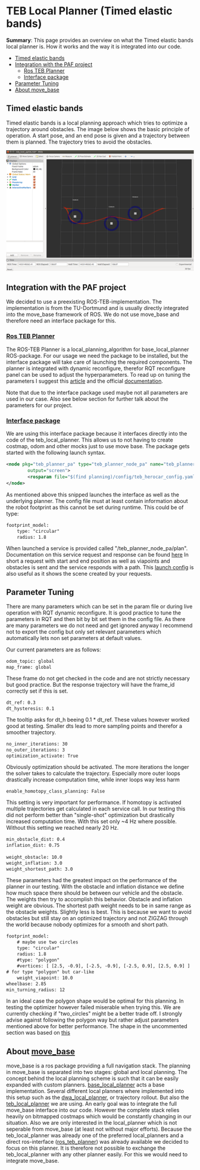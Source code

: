 
# TEB Local Planner (Timed elastic bands)

**Summary**: This page provides an overview on what the Timed elastic bands local planner is.
How it works and the way it is integrated into our code.

- [Timed elastic bands](#timed-elastic-bands)
- [Integration with the PAF project](#integration-with-the-paf-project)
  - [Ros TEB Planner](#ros-teb-planner)
  - [Interface package](#interface-package)
- [Parameter Tuning](#parameter-tuning)
- [About move\_base](#about-move_base)

## Timed elastic bands

Timed elastic bands is a local planning approach which tries to optimize a trajectory around obstacles.
The image below shows the basic principle of operation.
A start pose, and an end pose is given and a trajectory between them is planned.
The trajectory tries to avoid the obstacles.

![MISSING: TEB-Example](./../assets/acting/single_teb.png)

## Integration with the PAF project

We decided to use a preexisting ROS-TEB-implementation.
The implementation is from the TU-Dortmund and is usually directly integrated into the move_base framework of ROS.
We do not use move_base and therefore need an interface package for this.

### [Ros TEB Planner](http://wiki.ros.org/teb_local_planner)

The ROS-TEB Planner is a local_planning_algorithm for base_local_planner ROS-package.
For our usage we need the package to be installed, but the interface package will take care of launching the required components.
The planner is integrated with dynamic reconfigure, therefor RQT reconfigure panel can be used to adjust the hyperparameters.
To read up on tuning the parameters I suggest this [article](https://mowito-navstack.readthedocs.io/en/latest/step_5c.html) and the official [documentation](http://wiki.ros.org/teb_local_planner).

Note that due to the interface package used maybe not all parameters are used in our case.
Also see below section for further talk about the parameters for our project.

### [Interface package](https://github.com/TUC-ProAut/ros_teb_planner)

We are using this interface package because it interfaces directly into the code of the teb_local_planner.
This allows us to not having to create costmap, odom and other mocks just to use move base.
The package gets started with the following launch syntax.

```xml
<node pkg="teb_planner_pa" type="teb_planner_node_pa" name="teb_planner_node_pa"
        output="screen">
        <rosparam file="$(find planning)/config/teb_herocar_config.yaml" command="load" />
</node>
```

As mentioned above this snipped launches the interface as well as the underlying planner.
The config file must at least contain information about the robot footprint as this cannot be set during runtime.
This could be of type:

```param
footprint_model:
    type: "circular"
    radius: 1.8
```

When launched a service is provided called "/teb_planner_node_pa/plan".
Documentation on this service request and response can be found [here](https://github.com/TUC-ProAut/ros_teb_planner/tree/main/teb_planner_pa_msgs)
In short a request with start and end position as well as viapoints and obstacles is sent and the service responds with a path.
This [launch config](https://github.com/TUC-ProAut/ros_teb_planner/blob/main/teb_planner_pa/launch/rviz.launch) is also useful as it shows the scene created by your requests.

## Parameter Tuning

There are many parameters which can be set in the param file or during live operation with RQT dynamic reconfigure.
It is good practice to tune the parameters in RQT and then bit by bit set them in the config file.
As there are many parameters we do not need and get ignored anyway I recommend not to export the config but only set relevant parameters which automatically lets non set parameters at default values.

Our current parameters are as follows:

```param
odom_topic: global
map_frame: global
```

These frame do not get checked in the code and are not strictly necessary but good practice.
But the response trajectory will have the frame_id correctly set if this is set.

```param
dt_ref: 0.3
dt_hysteresis: 0.1
```

The tooltip asks for dt_h beeing 0.1 * dt_ref.
These values however worked good at testing.
Smaller dts lead to more sampling points and therefor a smoother trajectory.

```param
no_inner_iterations: 30
no_outer_iterations: 3
optimization_activate: True
```

Obviously optimization should be activated.
The more iterations the longer the solver takes to calculate the trajectory.
Especially more outer loops drastically increase computation time, while inner loops way less harm

```param
enable_homotopy_class_planning: False
```

This setting is very important for performance.
If homotopy is activated multiple trajectories get calculated in each service call.
In our testing this did not perform better than "single-shot" optimization but drastically increased computation time.
With this set only ~4 Hz where possible.
Without this setting we reached nearly 20 Hz.

```param
min_obstacle_dist: 0.4
inflation_dist: 0.75

weight_obstacle: 10.0 
weight_inflation: 3.0
weight_shortest_path: 3.0
```

These parameters had the greatest impact on the performance of the planner in our testing.
With the obstacle and inflation distance we define how much space there should be between our vehicle and the obstacle.
The weights then try to accomplish this behavior.
Obstacle and inflation weight are obvious.
The shortest path weight needs to be in same range as the obstacle weights.
Slightly less is best.
This is because we want to avoid obstacles but still stay on an optimized trajectory and not ZIGZAG through the world because nobody optimizes for a smooth and short path.

```param
footprint_model:
    # maybe use two circles
    type: "circular"
    radius: 1.8
    #type: "polygon"
    #vertices: [ [2.5, -0.9], [-2.5, -0.9], [-2.5, 0.9], [2.5, 0.9] ] # for type "polygon" but car-like
    weight_viapoint: 10.0
wheelbase: 2.85               
min_turning_radius: 12        
```

In an ideal case the polygon shape would be optimal for this planning.
In testing the optimizer however failed miserable when trying this.
We are currently checking if "two_circles" might be a better trade off.
I strongly advise against following the polygon way but rather adjust parameters mentioned above for better performance.
The shape in the uncommented section was based on [this](https://www.motortrend.com/cars/lincoln/mkz/2020/specs/?trim=Base+Sedan)

## About [move_base](http://wiki.ros.org/move_base)

move_base is a ros package providing a full navigation stack.
The planning in move_base is separated into two stages: global and local planning.
The concept behind the local planning scheme is such that it can be easily expanded with custom planners.
[base_local_planner](http://wiki.ros.org/base_local_planner) acts a base implementation.
Several different local planners where implemented into this setup such as the [dwa_local_planner](http://wiki.ros.org/dwa_local_planner), or trajectory rollout.
But also the [teb_local_planner](http://wiki.ros.org/teb_local_planner) we are using.
An early goal was to integrate the full move_base interface into our code.
However the complete stack relies heavily on bitmapped costmaps which would be constantly changing in our situation. Also we are only interested in the local_planner which is not seperable from move_base (at least not without major efforts).
Because the teb_local_planner was already one of the preferred local_planners and a direct ros-interface ([ros_teb_planner](https://github.com/TUC-ProAut/ros_teb_planner)) was already available we decided to focus on this planner.
It is therefore not possible to exchange the teb_local_planner with any other planner easily.
For this we would need to integrate move_base.
